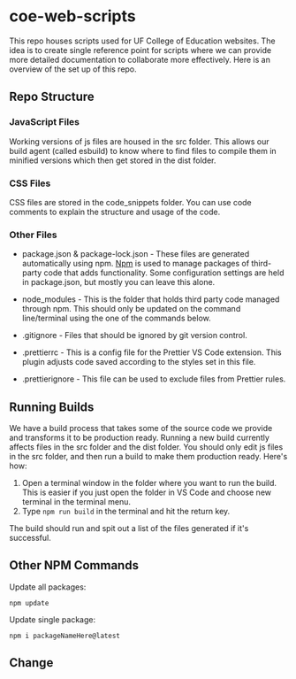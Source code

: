 # coe-web-scripts

This repo houses scripts used for UF College of Education websites. The idea is to create single reference point for scripts where we can provide more detailed documentation to collaborate more effectively. Here is an overview of the set up of this repo.

## Repo Structure

### JavaScript Files

Working versions of js files are housed in the src folder. This allows our build agent (called esbuild) to know where to find files to compile them in minified versions which then get stored in the dist folder. 

### CSS Files

CSS files are stored in the code_snippets folder. You can use code comments to explain the structure and usage of the code.

### Other Files

* package.json & package-lock.json - These files are generated automatically using npm. [Npm](https://docs.npmjs.com/) is used to manage packages of third-party code that adds functionality. Some configuration settings are held in package.json, but mostly you can leave this alone.

* node_modules - This is the folder that holds third party code managed through npm. This should only be updated on the command line/terminal using the one of the commands below. 

* .gitignore -  Files that should be ignored by git version control.

* .prettierrc - This is a config file for the Prettier VS Code extension. This plugin adjusts code saved according to the styles set in this file.

* .prettierignore - This file can be used to exclude files from Prettier rules.

## Running Builds

We have a build process that takes some of the source code we provide and transforms it to be production ready. Running a new build currently affects files in the src folder and the dist folder. You should only edit js files in the src folder, and then run a build to make them production ready. Here's how:

1. Open a terminal window in the folder where you want to run the build. This is easier if you just open the folder in VS Code and choose new terminal in the terminal menu.
2. Type ```npm run build``` in the terminal and hit the return key.

The build should run and spit out a list of the files generated if it's successful. 

## Other NPM Commands

Update all packages:

```npm update```

Update single package:

```npm i packageNameHere@latest```

## Change
